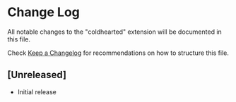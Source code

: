 # Change Log

All notable changes to the "coldhearted" extension will be documented in this file.

Check [Keep a Changelog](http://keepachangelog.com/) for recommendations on how to structure this file.

## [Unreleased]

- Initial release
